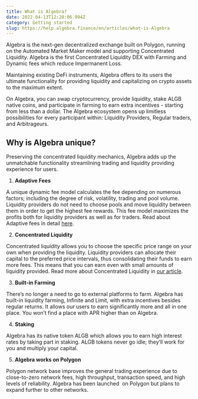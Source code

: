 ```yaml
---
title: What is Algebra?
date: 2022-04-13T12:28:06.994Z
category: Getting started
slug: https://help.algebra.finance/en/articles/what-is-Algebra
---
```

Algebra is the next-gen decentralized exchange built on Polygon, running on the Automated Market Maker model and supporting Concentrated Liquidity. Algebra is the first Concentrated Liquidity DEX with Farming and Dynamic fees which reduce Impermanent Loss.

Maintaining existing DeFi instruments, Algebra offers to its users the ultimate functionality for providing liquidity and capitalizing on crypto assets to the maximum extent.

On Algebra, you can swap cryptocurrency, provide liquidity, stake ALGB native coins, and participate in farming to earn extra incentives - starting from less than a dollar. The Algebra ecosystem opens up limitless possibilities for every participant within: Liquidity Providers, Regular traders, and Arbitrageurs.

## Why is Algebra unique?

Preserving the concentrated liquidity mechanics, Algebra adds up the unmatchable functionality streamlining trading and liquidity providing experience for users.

1. **Adaptive Fees**

A unique dynamic fee model calculates the fee depending on numerous factors; including the degree of risk, volatility, trading and pool volume. Liquidity providers do not need to choose pools and move liquidity between them in order to get the highest fee rewards. This fee model maximizes the profits both for liquidity providers as well as for traders. Read about Adaptive fees in detail [here](https://medium.com/@crypto_algebra/introducing-algebra-tech-part-252499b098f6).

2. **Concentrated Liquidity**

Concentrated liquidity allows you to choose the specific price range on your own when providing the liquidity. Liquidity providers can allocate their capital to the preferred price intervals, thus consolidating their funds to earn more fees. This means that you can earn even with small amounts of liquidity provided. Read more about Concentrated Liquidity in [our article](https://medium.com/@crypto_algebra/concentrated-liquidity-a-new-approach-to-liquidity-pooling-fdc5bf16df66).

3. **Built-in Farming**

There’s no longer a need to go to external platforms to farm. Algebra has built-in liquidity farming, Infinite and Limit, with extra incentives besides regular returns. It allows our users to earn significantly more and all in one place. You won’t find a place with APR higher than on Algebra.

4. **Staking**

Algebra has its native token ALGB which allows you to earn high interest rates by taking part in staking. ALGB tokens never go idle; they’ll work for you and multiply your capital. 

5. **Algebra works on Polygon**

Polygon network base improves the general trading experience due to close-to-zero network fees, high throughput, transaction speed, and high levels of reliability. Algebra has been launched  on Polygon but plans to expand further to other networks.